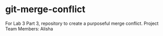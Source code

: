 # git-merge-conflict
For Lab 3 Part 3, repository to create a purposeful merge conflict.
Project Team Members: Alisha 